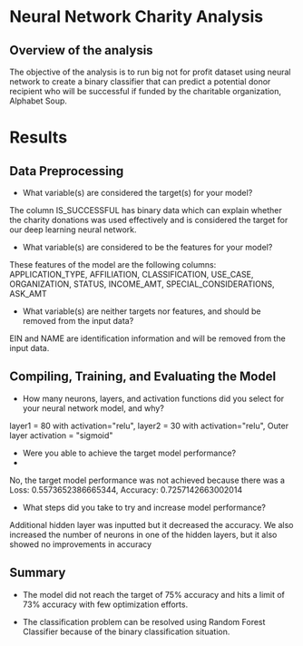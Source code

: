 # Neural Network Charity Analysis

## Overview of the analysis

The objective of the analysis is to run big not for profit dataset using neural network to create a binary classifier that can predict a potential donor recipient who will be successful if funded by the charitable organization, Alphabet Soup. 


# Results
## Data Preprocessing
* What variable(s) are considered the target(s) for your model?

The column IS_SUCCESSFUL has binary data which can explain whether the charity donations was used effectively and is considered the target for our deep learning neural network.

* What variable(s) are considered to be the features for your model?

These features of the model are the following columns:
 APPLICATION_TYPE, AFFILIATION, CLASSIFICATION, USE_CASE, ORGANIZATION, STATUS, INCOME_AMT, SPECIAL_CONSIDERATIONS, ASK_AMT 

* What variable(s) are neither targets nor features, and should be removed from the input data?

EIN and NAME are identification information and will be removed from the input data.

## Compiling, Training, and Evaluating the Model

* How many neurons, layers, and activation functions did you select for your neural network model, and why?

layer1 = 80 with activation="relu", layer2 = 30 with activation="relu", Outer layer activation = "sigmoid"

* Were you able to achieve the target model performance?
* 
No, the target model performance was not achieved because there was a Loss: 0.5573652386665344, Accuracy: 0.7257142663002014


* What steps did you take to try and increase model performance?

Additional hidden layer was inputted but it decreased the accuracy. We also increased the number of neurons in one of the hidden layers, but it also showed no improvements in accuracy


## Summary

* The model did not reach the target of 75% accuracy and hits a limit of 73% accuracy with few optimization efforts.



* The classification problem can be resolved using Random Forest Classifier because of the binary classification situation.




